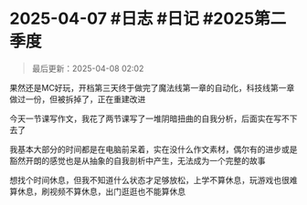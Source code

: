 # 2025-04-07 #日志 #日记 #2025第二季度

>最后更新：2025-04-08 02:02

果然还是MC好玩，开档第三天终于做完了魔法线第一章的自动化，科技线第一章做过一份，但被拆掉了，正在重建改进

今天一节课写作文，我花了两节课写了一堆阴暗扭曲的自我分析，后面实在写不下去了

我基本大部分的时间都是在电脑前呆着，实在没什么作文素材，偶尔有的进步或是豁然开朗的感觉也是从抽象的自我剖析中产生，无法成为一个完整的故事

想找个时间休息，但我不知道什么状态才足够放松，上学不算休息，玩游戏也很难算休息，刷视频不算休息，出门逛逛也不能算休息

